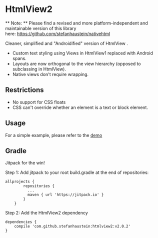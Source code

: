 # HtmlView2

** Note: ** Please find a revised and more platform-independent and maintainable version of this library here: https://github.com/stefanhaustein/nativehtml

Cleaner, simplified and "Androidified" version of HtmlView .

- Custom text styling using Views in HtmlView1 replaced with Android spans.
- Layouts are now orthogonal to the view hierarchy (opposed to subclassing in HtmlView).
- Native views don't require wrapping.

## Restrictions

- No support for CSS floats
- CSS can't override whether an element is a text or block element.

## Usage

For a simple example, please refer to the [demo](
https://github.com/stefanhaustein/HtmlView2/blob/master/demo/src/main/java/org/kobjects/htmlview2/demo/MainActivity.java)

## Gradle

Jitpack for the win!

Step 1: Add jitpack to your root build.gradle at the end of repositories:

    allprojects {
		    repositories {
			  ...
			  maven { url 'https://jitpack.io' }
		    }
	    }

Step 2: Add the HtmlView2 dependency

	dependencies {
		compile 'com.github.stefanhaustein:htmlview2:v2.0.2'
	}

